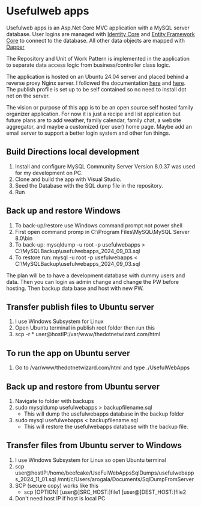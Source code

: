 # Usefulweb apps

Usefulweb apps is an Asp.Net Core MVC application with a MySQL server database. User logins are managed with [Identity Core](https://learn.microsoft.com/en-us/aspnet/core/security/authentication/identity?view=aspnetcore-8.0&tabs=visual-studio) and [Entity Framework Core](https://learn.microsoft.com/en-us/ef/core/) to connect to the database. All other data objects are mapped with [Dapper](https://github.com/DapperLib/Dapper) 

The Repository and Unit of Work Pattern is implemented in the application to separate data access logic from business/controller class logic.

The application is hosted on an Ubuntu 24.04 server and placed behind a reverse proxy Nginx server. I followed the documentation [here](https://learn.microsoft.com/en-us/aspnet/core/host-and-deploy/linux-nginx?view=aspnetcore-8.0&tabs=linux-ubuntu) and [here](https://www.digitalocean.com/community/tutorials/how-to-deploy-an-asp-net-core-application-with-mysql-server-using-nginx-on-ubuntu-18-04). The publish profile is set up to be self contained so no need to install dot net on the server. 

The vision or purpose of this app is to be an open source self hosted family organizer application. For now it is just a recipe and list application but future plans are to add weather, family calendar, family chat, a website aggregator, and maybe a customized (per user) home page. Maybe add an email server to support a better login system and other fun things. 

## Build Directions local development

1. Install and configure MySQL Community Server Version 8.0.37 was used for my development on PC.
2. Clone and build the app with Visual Studio.
3. Seed the Database with the SQL dump file in the repository.
4. Run

## Back up and restore Windows

1. To back-up/restore use Windows command prompt not power shell
2. First open command promp in C:\Program Files\MySQL\MySQL Server 8.0\bin
3. To back-up: mysqldump -u root -p usefulwebapps > C:\MySQLBackup\usefulwebapps_2024_09_03.sql
4. To restore run: mysql -u root -p usefulwebapps < C:\MySQLBackup\usefulwebapps_2024_09_03.sql

The plan will be to have a development database with dummy users and data. Then you can login as admin change and change the PW before hosting. Then backup data base and host with new PW.

## Transfer publish files to Ubuntu server

1. I use Windows Subsystem for Linux
2. Open Ubuntu terminal in publish root folder then run this
3. scp -r * user@hostIP:/var/www/thedotnetwizard.com/html

## To run the app on Ubuntu server

1. Go to /var/www/thedotnetwizard.com/html and type ./UsefulWebApps

## Back up and restore from Ubuntu server

1. Navigate to folder with backups
2. sudo mysqldump usefulwebapps > backupfilename.sql
	* This will dump the usefulwebapps database in the backup folder
3. sudo mysql usefulwebapps < backupfilename.sql
	* This will restore the usefulwebapps database with the backup file.
	
## Transfer files from Ubuntu server to Windows

1. I use Windows Subsystem for Linux so open Ubuntu terminal
2. scp user@hostIP:/home/beefcake/UseFulWebAppsSqlDumps/usefulwebapps_2024_11_01.sql /mnt/c/Users/arogala/Documents/SqlDumpFromServer
3. SCP (secure copy) works like this
	* scp [OPTION] [user@]SRC_HOST:]file1 [user@]DEST_HOST:]file2
4. Don't need host IP if host is local PC

